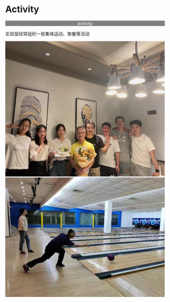 # Activity



<div style="text-align: center;background-color: gray;color: white;">
  activity
</div>

实验室经常组织一些集体运动、聚餐等活动

![微信图片_20220613162214](/images/a.jpg)![微信图片_20220613162225](/images/a10.jpg)